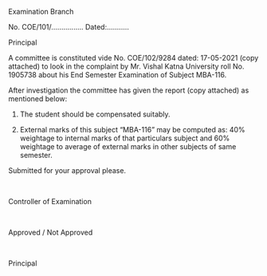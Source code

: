 Examination Branch

No. COE/101/................ Dated:...........

Principal

A committee is constituted vide No. COE/102/9284 dated: 17-05-2021 (copy attached) to look in the complaint by Mr. Vishal Katna University roll No. 1905738 about his End Semester Examination of Subject MBA-116.

After investigation the committee has given the report (copy attached) as mentioned below:

1.	The student should be compensated suitably.

2.	External marks of this subject “MBA-116” may be computed as: 40% weightage to internal marks of that particulars subject and 60% weightage to average of external marks in other subjects of same semester.

Submitted for your approval please.

</br>

Controller of Examination

</br>

Approved / Not Approved


</br>

Principal
